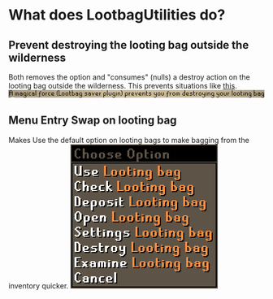 # What does LootbagUtilities do?

## Prevent destroying the looting bag outside the wilderness
Both removes the option and "consumes" (nulls) a destroy action on the looting bag outside the wilderness.
This prevents situations like [this](https://www.twitch.tv/whale/clip/SpoopySpookyJuiceVoHiYo-rZkLVdoHkGkDmd2x).
![](images/MagicalForce.png?raw=true)

## Menu Entry Swap on looting bag
Makes Use the default option on looting bags to make bagging from the inventory quicker.
![](images/lootbag_options.png?raw=true)
